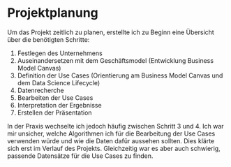 # Projektplanung
Um das Projekt zeitlich zu planen, erstellte ich zu Beginn eine Übersicht über die benötigten Schritte:

1. Festlegen des Unternehmens
2. Auseinandersetzen mit dem Geschäftsmodel (Entwicklung Business Model Canvas)
3. Definition der Use Cases (Orientierung am Business Model Canvas und dem Data Science Lifecycle)
4. Datenrecherche
5. Bearbeiten der Use Cases
6. Interpretation der Ergebnisse
7. Erstellen der Präsentation

In der Praxis wechselte ich jedoch häufig zwischen Schritt 3 und 4. Ich war mir unsicher, welche Algorithmen ich für die Bearbeitung der Use Cases verwenden würde und wie die Daten dafür aussehen sollten. Dies klärte sich erst im Verlauf des Projekts. Gleichzeitig war es aber auch schwierig, passende Datensätze für die Use Cases zu finden. 